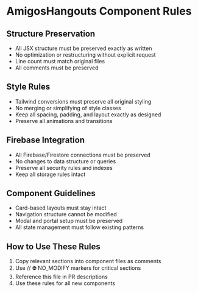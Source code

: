 # AmigosHangouts Component Rules

## Structure Preservation
- All JSX structure must be preserved exactly as written
- No optimization or restructuring without explicit request
- Line count must match original files
- All comments must be preserved

## Style Rules
- Tailwind conversions must preserve all original styling
- No merging or simplifying of style classes
- Keep all spacing, padding, and layout exactly as designed
- Preserve all animations and transitions

## Firebase Integration
- All Firebase/Firestore connections must be preserved
- No changes to data structure or queries
- Preserve all security rules and indexes
- Keep all storage rules intact

## Component Guidelines
- Card-based layouts must stay intact
- Navigation structure cannot be modified
- Modal and portal setup must be preserved
- All state management must follow existing patterns

## How to Use These Rules
1. Copy relevant sections into component files as comments
2. Use // ⛔️ NO_MODIFY markers for critical sections
3. Reference this file in PR descriptions
4. Use these rules for all new components 